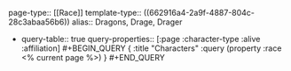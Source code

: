 page-type:: [[Race]]
template-type:: ((662916a4-2a9f-4887-804c-28c3abaa56b6))
alias:: Dragons, Drage, Drager

- query-table:: true
  query-properties:: [:page :character-type :alive :affiliation]
  #+BEGIN_QUERY
  {
  :title "Characters"
  :query (property :race <% current page %>)
  }
  #+END_QUERY